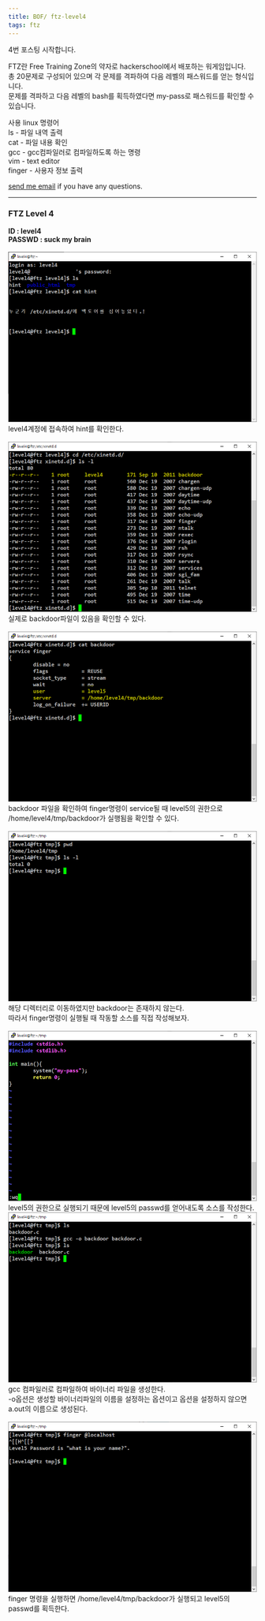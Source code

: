 ```yaml
---
title: BOF/ ftz-level4
tags: ftz
---
```


4번 포스팅 시작합니다.

FTZ란 Free Training Zone의 약자로 hackerschool에서 배포하는 워게임입니다.  
총 20문제로 구성되어 있으며 각 문제를 격파하여 다음 레벨의 패스워드를 얻는 형식입니다.  
문제를 격파하고 다음 레벨의 bash를 획득하였다면 my-pass로 패스워드를 확인할 수 있습니다.  

사용 linux 명령어  
ls - 파일 내역 출력  
cat - 파일 내용 확인  
gcc - gcc컴파일러로 컴파일하도록 하는 명령  
vim - text editor  
finger - 사용자 정보 출력  

 [send me email](mailto:jewel7492@gmail.com) if you have any questions.

<!--more-->

---
### FTZ Level 4
**ID : level4**  
**PASSWD : suck my brain**         
<br />
![그림1](/assets/ftz/level4/1.PNG)  
level4계정에 접속하여 hint를 확인한다.  
<br />
![그림2](/assets/ftz/level4/2.PNG)  
실제로 backdoor파일이 있음을 확인할 수 있다.  
<br />
![그림3](/assets/ftz/level4/3.PNG)  
backdoor 파일을 확인하여 finger명령이 service될 때 level5의 권한으로 /home/level4/tmp/backdoor가 실행됨을 확인할 수 있다.  
<br />
![그림4](/assets/ftz/level4/4.PNG)  
해당 디렉터리로 이동하였지만 backdoor는 존재하지 않는다.  
따라서 finger명령이 실행될 때 작동할 소스를 직접 작성해보자.  
<br />
![그림4](/assets/ftz/level4/5.PNG)  
level5의 권한으로 실행되기 때문에 level5의 passwd를 얻어내도록 소스를 작성한다.
<br />
![그림5](/assets/ftz/level4/6.PNG)  
gcc 컴파일러로 컴파일하여 바이너리 파일을 생성한다.  
-o옵션은 생성할 바이너리파일의 이름을 설정하는 옵션이고 옵션을 설정하지 않으면 a.out의 이름으로 생성된다.  
<br />
![그림6](/assets/ftz/level4/7.PNG)  
finger 명령을 실행하면 /home/level4/tmp/backdoor가 실행되고 level5의  passwd를 획득한다.  
